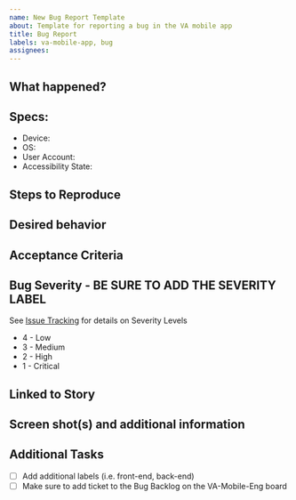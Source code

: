 ```yaml
---
name: New Bug Report Template
about: Template for reporting a bug in the VA mobile app
title: Bug Report
labels: va-mobile-app, bug
assignees:
---
```

## What happened?
<!-- General overview of what happened and where it happened -->

## Specs:
<!-- What are the specifics that are important to this issue? Delete anything that isn't important -->
- Device:
- OS:
- User Account:
- Accessibility State:

## Steps to Reproduce
<!-- Step by step instructions on how to reproduce. BE AS SPECIFIC AS POSSIBLE -->

## Desired behavior
<!-- What *should* have happened -->

## Acceptance Criteria
<!-- What is/are the requirements for fixing the bug? -->

## Bug Severity - BE SURE TO ADD THE SEVERITY LABEL
<!-- How bad is it? --> 
See [Issue Tracking](https://github.com/department-of-veterans-affairs/va.gov-team/blob/master/products/va-mobile-app/testing/VA%20Mobile%20App%20Test%20Plan.md#issue-tracking) for details on Severity Levels
<!-- Pick one -->
- 4 - Low
- 3 - Medium
- 2 - High
- 1 - Critical

## Linked to Story
<!-- Add the link to the issue here. you can shorthand the link like this: #598 where 598 is the ticket number -->

## Screen shot(s) and additional information
<!-- Add any screen shots, video, gifs, etc that will help the engineers track down the issue. -->

## Additional Tasks
- [ ] Add additional labels (i.e. front-end, back-end)
- [ ] Make sure to add ticket to the Bug Backlog on the VA-Mobile-Eng board
